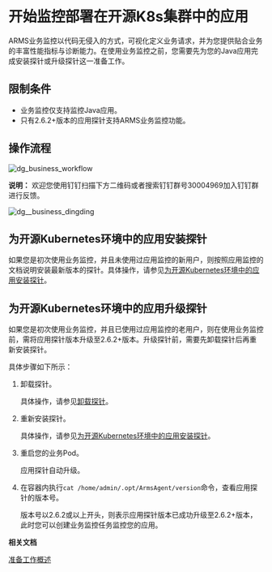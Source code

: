 # 开始监控部署在开源K8s集群中的应用

ARMS业务监控以代码无侵入的方式，可视化定义业务请求，并为您提供贴合业务的丰富性能指标与诊断能力。在使用业务监控之前，您需要先为您的Java应用完成安装探针或升级探针这一准备工作。

## 限制条件

-   业务监控仅支持监控Java应用。
-   只有2.6.2+版本的应用探针支持ARMS业务监控功能。

## 操作流程

![dg_business_workflow](https://static-aliyun-doc.oss-accelerate.aliyuncs.com/assets/img/zh-CN/0784574161/p103004.png)

**说明：** 欢迎您使用钉钉扫描下方二维码或者搜索钉钉群号30004969加入钉钉群进行反馈。

![dg__business_dingding](https://static-aliyun-doc.oss-accelerate.aliyuncs.com/assets/img/zh-CN/1789717161/p92785.png)

## 为开源Kubernetes环境中的应用安装探针

如果您是初次使用业务监控，并且未使用过应用监控的新用户，则按照应用监控的文档说明安装最新版本的探针。具体操作，请参见[为开源Kubernetes环境中的应用安装探针](/cn.zh-CN/应用监控/接入应用监控/开始监控Java应用/为开源Kubernetes环境中的应用安装探针.md)。

## 为开源Kubernetes环境中的应用升级探针

如果您是初次使用业务监控，并且已使用过应用监控的老用户，则在使用业务监控前，需将应用探针版本升级至2.6.2+版本。升级探针前，需要先卸载探针后再重新安装探针。

具体步骤如下所示：

1.  卸载探针。

    具体操作，请参见[卸载探针](/cn.zh-CN/应用监控/接入应用监控/开始监控Java应用/为开源Kubernetes环境中的应用安装探针.mdsection_anc_ksu_mmw)。

2.  重新安装探针。

    具体操作，请参见[为开源Kubernetes环境中的应用安装探针](/cn.zh-CN/应用监控/接入应用监控/开始监控Java应用/为开源Kubernetes环境中的应用安装探针.md)。

3.  重启您的业务Pod。

    应用探针自动升级。

4.  在容器内执行`cat /home/admin/.opt/ArmsAgent/version`命令，查看应用探针的版本号。

    版本号以2.6.2或以上开头，则表示应用探针版本已成功升级至2.6.2+版本，此时您可以创建业务监控任务监控您的应用。


**相关文档**  


[准备工作概述](/cn.zh-CN/业务监控/接入指南（Java应用）/准备工作概述.md)

